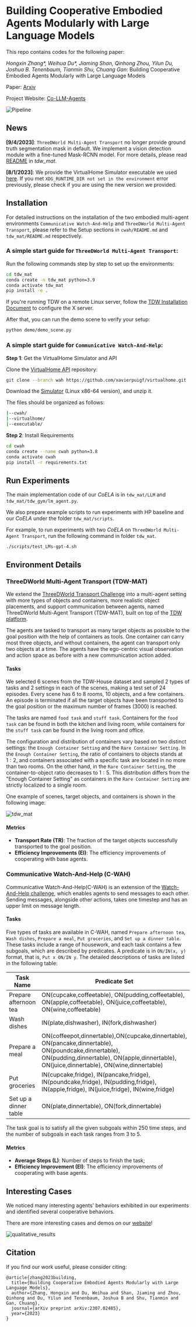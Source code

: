 # Building Cooperative Embodied Agents Modularly with Large Language Models

This repo contains codes for the following paper:

_Hongxin Zhang*, Weihua Du*, Jiaming Shan, Qinhong Zhou, Yilun Du, Joshua B. Tenenbaum, Tianmin Shu, Chuang Gan_: Building Cooperative Embodied Agents Modularly with Large Language Models 

Paper: [Arxiv](https://arxiv.org/abs/2307.02485)

Project Website: [Co-LLM-Agents](https://vis-www.cs.umass.edu/Co-LLM-Agents/)

![Pipeline](assets/framework.png)

## News

**[9/4/2023]**: `ThreeDWorld Multi-Agent Transport` no longer provide ground truth segmentation mask in default. We implement a vision detection module with a fine-tuned Mask-RCNN model. For more details, please read [README](tdw_mat/README.md) in _tdw_mat_.

**[8/1/2023]**: We provide the VirtualHome Simulator executable we used [here](https://drive.google.com/file/d/1JTrV5jdF-LQVwY3OsV3Jd3r6PRghyHBp/view?usp=sharing). If you met `XDG_RUNTIME_DIR not set in the environment` error previously, please check if you are using the new version we provided.

## Installation

For detailed instructions on the installation of the two embodied multi-agent environments `Communicative Watch-And-Help` and `ThreeDWorld Multi-Agent Transport`, please refer to the Setup sections in `cwah/README.md` and `tdw_mat/README.md` respectively.

### A simple start guide for `ThreeDWorld Multi-Agent Transport`:

Run the following commands step by step to set up the environments:

```bash
cd tdw_mat
conda create -n tdw_mat python=3.9
conda activate tdw_mat
pip install -e .
```

If you're running TDW on a remote Linux server, follow the [TDW Installation Document](https://github.com/threedworld-mit/tdw/blob/master/Documentation/lessons/setup/install.md) to configure the X server.

After that, you can run the demo scene to verify your setup:

```bash
python demo/demo_scene.py
```

### A simple start guide for `Communicative Watch-And-Help`:

**Step 1**: Get the VirtualHome Simulator and API

Clone the [VirtualHome API](https://github.com/xavierpuigf/virtualhome.git) repository:

```bash
git clone --branch wah https://github.com/xavierpuigf/virtualhome.git
```

Download the [Simulator](https://drive.google.com/file/d/1JTrV5jdF-LQVwY3OsV3Jd3r6PRghyHBp/view?usp=sharing) (Linux x86-64 version), and unzip it.

The files should be organized as follows:

```bash
|--cwah/
|--virtualhome/
|--executable/
```

**Step 2**: Install Requirements
```bash
cd cwah
conda create --name cwah python=3.8
conda activate cwah
pip install -r requirements.txt
```

## Run Experiments

The main implementation code of our _CoELA_ is in `tdw_mat/LLM` and `tdw_mat/tdw_gym/lm_agent.py`.

We also prepare example scripts to run experiments with HP baseline and our _CoELA_ under the folder `tdw_mat/scripts`.

For example, to run experiments with two _CoELA_ on `ThreeDWorld Multi-Agent Transport`, run the following command in folder `tdw_mat`.

```
./scripts/test_LMs-gpt-4.sh
```

## Environment Details

### ThreeDWorld Multi-Agent Transport (TDW-MAT)

We extend the [ThreeDWorld Transport Challenge](https://arxiv.org/abs/2103.14025) into a multi-agent setting with more types of objects and containers, more realistic object placements, and support communication between agents, named ThreeDWorld Multi-Agent Transport (TDW-MAT), built on top of the [TDW platform](https://www.threedworld.org/). 

The agents are tasked to transport as many target objects as possible to the goal position with the help of containers as tools. One container can carry most three objects, and without containers, the agent can transport only two objects at a time. The agents have the ego-centric visual observation and action space as before with a new communication action added.

#### Tasks 

We selected $6$ scenes from the TDW-House dataset and sampled $2$ types of tasks and $2$ settings in each of the scenes, making a test set of $24$ episodes. Every scene has $6$ to $8$ rooms, $10$ objects, and a few containers. An episode is terminated if all the target objects have been transported to the goal position or the maximum number of frames ($3000$) is reached. 

The tasks are named `food task` and `stuff task`. Containers for the `food task` can be found in both the kitchen and living room, while containers for the `stuff task` can be found in the living room and office. 

The configuration and distribution of containers vary based on two distinct settings: the `Enough Container Setting` and the `Rare Container Setting`. In the `Enough Container Setting`, the ratio of containers to objects stands at $1:2$, and containers associated with a specific task are located in no more than two rooms. On the other hand, in the `Rare Container Setting`, the container-to-object ratio decreases to $1:5$. This distribution differs from the "Enough Container Setting" as containers in the `Rare Container Setting` are strictly localized to a single room. 

One example of scenes, target objects, and containers is shown in the following image:

![tdw_mat](assets/tdw_env.png)

#### Metrics

  - **Transport Rate (TR)**: The fraction of the target objects successfully transported to the goal position.
  - **Efficiency Improvements (EI)**: The efficiency improvements of cooperating with base agents.

### Communicative Watch-And-Help (C-WAH)

Communicative Watch-And-Help(C-WAH) is an extension of the [Watch-And-Help challenge](https://github.com/xavierpuigf/watch_and_help), which enables agents to send messages to each other. Sending messages, alongside other actions, takes one timestep and has an upper limit on message length.

#### Tasks 

Five types of tasks are available in C-WAH, named `Prepare afternoon tea`, `Wash dishes`, `Prepare a meal`, `Put groceries`, and `Set up a dinner table`. These tasks include a range of housework, and each task contains a few subgoals, which are described by predicates. A predicate is in `ON/IN(x, y)` format, that is, `Put x ON/IN y`. The detailed descriptions of tasks are listed in the following table:

| Task Name | Predicate Set |
| ------- | ------- |
| Prepare afternoon tea   | ON(cupcake,coffeetable), ON(pudding,coffeetable), ON(apple,coffeetable), ON(juice,coffeetable), ON(wine,coffeetable)  |
| Wash dishes  | IN(plate,dishwasher), IN(fork,dishwasher)  |
| Prepare a meal | ON(coffeepot,dinnertable),ON(cupcake,dinnertable), ON(pancake,dinnertable), ON(poundcake,dinnertable), ON(pudding,dinnertable), ON(apple,dinnertable), ON(juice,dinnertable), ON(wine,dinnertable) |
|Put groceries | IN(cupcake,fridge), IN(pancake,fridge), IN(poundcake,fridge), IN(pudding,fridge), IN(apple,fridge), IN(juice,fridge), IN(wine,fridge) |
|Set up a dinner table | ON(plate,dinnertable), ON(fork,dinnertable) |

The task goal is to satisfy all the given subgoals within $250$ time steps, and the number of subgoals in each task ranges from $3$ to $5$. 

#### Metrics

  - **Average Steps (L)**: Number of steps to finish the task;
  - **Efficiency Improvement (EI)**: The efficiency improvements of cooperating with base agents.


## Interesting Cases

We noticed many interesting agents' behaviors exhibited in our experiments and identified several cooperative behaviors.

There are more interesting cases and demos on our [website](https://vis-www.cs.umass.edu/Co-LLM-Agents/)!

![qualitative_results](assets/qualitative_results.png)

## Citation
If you find our work useful, please consider citing:
```
@article{zhang2023building,
  title={Building Cooperative Embodied Agents Modularly with Large Language Models},
  author={Zhang, Hongxin and Du, Weihua and Shan, Jiaming and Zhou, Qinhong and Du, Yilun and Tenenbaum, Joshua B and Shu, Tianmin and Gan, Chuang},
  journal={arXiv preprint arXiv:2307.02485},
  year={2023}
}
```
